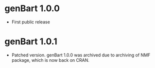 # genBart 1.0.0
* First public release

# genBart 1.0.1
* Patched version. genBart 1.0.0 was archived due to archiving of NMF package, which is now back on CRAN. 
